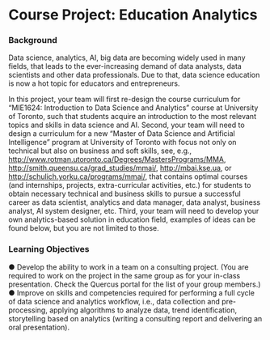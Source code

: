 # Course Project: Education Analytics

### Background
Data science, analytics, AI, big data are becoming widely used in many fields, that leads to the ever-increasing demand of data analysts, data scientists and other data professionals. Due to that, data science education is now a hot topic for educators and entrepreneurs.

In this project, your team will first re-design the course curriculum for “MIE1624: Introduction to Data Science and Analytics” course at University of Toronto, such that students acquire an introduction to the most relevant topics and skills in data science and AI. Second, your team will need to design a curriculum for a new “Master of Data Science and Artificial Intelligence” program at University of Toronto with focus not only on technical but also on business and soft skills, see, e.g., http://www.rotman.utoronto.ca/Degrees/MastersPrograms/MMA, http://smith.queensu.ca/grad_studies/mmai/, http://mbai.kse.ua, or http://schulich.yorku.ca/programs/mmai/, that contains optimal courses (and internships, projects, extra-curricular activities, etc.) for students to obtain necessary technical and business skills to pursue a successful career as data scientist, analytics and data manager, data analyst, business analyst, AI system designer, etc. Third, your team will need to develop your own analytics-based solution in education field, examples of ideas can be found below, but you are not limited to those.

### Learning Objectives
● Develop the ability to work in a team on a consulting project. (You are required to work on the project in the same group as for your in-class presentation. Check the Quercus portal for the list of your group members.)
● Improve on skills and competencies required for performing a full cycle of data science and analytics workflow, i.e., data collection and pre-processing, applying algorithms to analyze data, trend identification, storytelling based on analytics (writing a consulting report and delivering an oral presentation).
